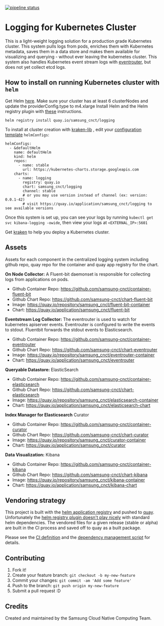 [![pipeline status](https://git.cnct.io/common-tools/samsung-cnct_chart-logging/badges/master/pipeline.svg)](https://git.cnct.io/common-tools/samsung-cnct_chart-logging/commits/master)


# Logging for Kubernetes Cluster
This is a light-weight logging solution for a production grade Kubernetes cluster. This system pulls logs from pods, enriches them with Kubernetes metadata, saves them in a data store and makes them available for visualizing and querying - without ever leaving the kubernetes cluster.  This system also handles Kubernetes event stream logs with [eventrouter](https://github.com/samsung-cnct/chart-eventrouter), but does not yet collect etcd logs.

## How to install on running Kubernetes cluster with `helm`
Get Helm [here](https://github.com/kubernetes/helm/blob/master/docs/install.md).
Make sure your cluster has at least 6 clusterNodes and update the providerConfig.type to m4.xlarge
Install Helm and the Helm registry plugin with [these](https://github.com/app-registry/appr-helm-plugin/blob/master/README.md#install-the-helm-registry-plugin) instructions.

```
helm registry install quay.io/samsung_cnct/logging
```

To install at cluster creation with [kraken-lib](https://github.com/samsung-cnct/kraken-lib) , edit your  [configuration template](https://github.com/samsung-cnct/kraken-lib/blob/5309d46209d5dae53ae70a53dc4bf781e3cf59b5/ansible/roles/kraken.config/files/config.yaml#L14-L28) `helmConfigs`:

```
helmConfigs:
  - &defaultHelm
    name: defaultHelm
    kind: helm
    repos:
      - name: stable
        url: https://kubernetes-charts.storage.googleapis.com
    charts:
      - name: logging
        registry: quay.io
        chart: samsung_cnct/logging
        channel: stable
        # or you may use version instead of channel (ex: version: 0.0.1-42)
        # visit https://quay.io/application/samsung_cnct/logging to see available versions

```

Once this system is set up, you can see your logs by running `kubectl get svc kibana-logging -owide`, then view your logs at `<EXTERNAL_IP>:5601`

Get [kraken](https://github.com/samsung-cnct/kraken) to help you deploy a Kubernetes cluster.

## Assets
Assets for each component in the centralized logging system including github repo, quay repo for the container and quay app registry for the chart.

**On Node Collector:** A Fluent-bit daemonset is responsible for collecting logs from applications on pods.
* Github Container Repo: https://github.com/samsung-cnct/container-fluent-bit
* Github Chart Repo: https://github.com/samsung-cnct/chart-fluent-bit
* Image: https://quay.io/repository/samsung_cnct/fluent-bit-container
* Chart: https://quay.io/application/samsung_cnct/fluent-bit

**Eventstream Log Collector:**  The eventrouter is used to watch for kubernetes apiserver events. Eventrouter is configured to write the events to stdout.  Fluentbit forwards the stdout events to Elasticsearch.
* Github Container Repo: https://github.com/samsung-cnct/container-eventrouter
* Github Chart Repo: https://github.com/samsung-cnct/chart-eventrouter
* Image: https://quay.io/repository/samsung_cnct/eventrouter-container
* Chart: https://quay.io/application/samsung_cnct/eventrouter

**Queryable Datastore:** ElasticSearch
* Github Container Repo: https://github.com/samsung-cnct/container-elasticsearch
* Github Chart Repo: https://github.com/samsung-cnct/chart-elasticsearch
* Image: https://quay.io/repository/samsung_cnct/elasticsearch-container
* Chart: https://quay.io/application/samsung_cnct/elasticsearch-chart

**Index Manager for Elasticsearch** Curator
* Github Container Repo: https://github.com/samsung-cnct/container-curator
* Github Chart Repo: https://github.com/samsung-cnct/chart-curator
* Image: https://quay.io/repository/samsung_cnct/curator-container
* Chart: https://quay.io/application/samsung_cnct/curator

**Data Visualization:** Kibana
* Github Container Repo: https://github.com/samsung-cnct/container-kibana
* Github Chart Repo: https://github.com/samsung-cnct/chart-kibana
* Image: https://quay.io/repository/samsung_cnct/kibana-container
* Chart: https://quay.io/application/samsung_cnct/kibana-chart

## Vendoring strategy
This project is built with the [helm application registry](https://github.com/app-registry/appr-helm-plugin) and pushed to [quay](quay.io).  Unfortunately the [helm registry plugin doesn't play nicely](https://github.com/app-registry/appr-helm-plugin/issues/3#issuecomment-302701693) with standard helm dependencies.  The vendored files for a given release (stable or alpha) are built in the CI process and saved off to quay as a built package.

Please see the [CI definition](.gitlab-ci.yml) and the [dependency management script](build/dependency_mgmt.sh) for details.

## Contributing

1. Fork it!
2. Create your feature branch: `git checkout -b my-new-feature`
3. Commit your changes: `git commit -am 'Add some feature'`
4. Push to the branch: `git push origin my-new-feature`
5. Submit a pull request :D

## Credits

Created and maintained by the Samsung Cloud Native Computing Team.

